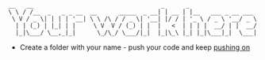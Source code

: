 ```
__   __                                    _      _
\ \ / /__  _   _ _ __  __      _____  _ __| | __ | |__   ___ _ __ ___
 \ V / _ \| | | | '__| \ \ /\ / / _ \| '__| |/ / | '_ \ / _ \ '__/ _ \
  | | (_) | |_| | |     \ V  V / (_) | |  |   <  | | | |  __/ | |  __/
  |_|\___/ \__,_|_|      \_/\_/ \___/|_|  |_|\_\ |_| |_|\___|_|  \___|
```

- Create a folder with your name - push your code and keep [pushing on](https://www.youtube.com/watch?v=MDnO9LoMems) 